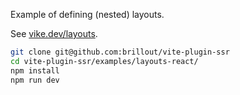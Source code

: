 Example of defining (nested) layouts.

See [vike.dev/layouts](https://vike.dev/layouts).

```bash
git clone git@github.com:brillout/vite-plugin-ssr
cd vite-plugin-ssr/examples/layouts-react/
npm install
npm run dev
```
